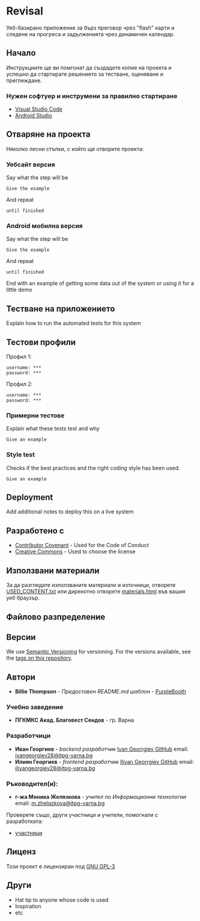 # Revisal

Уеб-базирано приложение за бърз преговор чрез "flash" карти и следене 
на прогреса и задълженията чрез динамичен календар.

## Начало


Инструкциите ще ви помгонат да създадете копие на проекта и успешно да стартирате решението за тестване, оценяване и преглеждане.

### Нужен софтуер и инструмени за правилно стартиране

- [Visual Studio Code](https://code.visualstudio.com/download) 
- [Android Studio](https://developer.android.com/studio)

## Отваряне на проекта

Няколко лесни стъпки, с който ще отворите проекта: 

### Уебсайт версия

Say what the step will be

    Give the example

And repeat

    until finished

### Android мобилна версия

Say what the step will be

    Give the example

And repeat

    until finished

End with an example of getting some data out of the system or using it
for a little demo




## Тестване на приложението

Explain how to run the automated tests for this system

## Тестови профили

Профил 1:

    username: ***
    password: ***

Профил 2:

    username: ***
    password: ***

### Примерни тестове

Explain what these tests test and why

    Give an example



### Style test

Checks if the best practices and the right coding style has been used.

    Give an example



## Deployment

Add additional notes to deploy this on a live system



## Разработено с 

  - [Contributor Covenant](https://www.contributor-covenant.org/) - Used
    for the Code of Conduct
  - [Creative Commons](https://creativecommons.org/) - Used to choose
    the license



## Използвани материали

За да разгледате използваните материали и източници, отворете [USED_CONTENT.txt](USED_CONTENT.txt)
или дирекотно отворете [materials.html](MATERIALS.html) във вашия уеб браузър.

## Файлово разпределение





## Версии

We use [Semantic Versioning](http://semver.org/) for versioning. For the versions
available, see the [tags on this
repository](https://github.com/PurpleBooth/a-good-readme-template/tags).



## Автори

  - **Billie Thompson** - *Предоставен README.md шаблон* -
    [PurpleBooth](https://github.com/PurpleBooth)

### Учебно заведение
  - **ПГКМКС Акад. Благовест Сендов** - гр. Варна

### Разработчици
  - **Иван Георгиев** - *backend разработчик*
    [Ivan Georrgiev GitHub]([https://github.com/IliyanGeorgiev87](https://github.com/i-georgiev28))
    email: ivangeorgiev28@itpg-varna.bg
  - **Илиян Георгиев** - *frontend разработчик*
    [Iliyan Georrgiev GitHub](https://github.com/IliyanGeorgiev87)
    email: iliyangeorgiev28@itpg-varna.bg
    

### Ръководител(и):
  - **г-жа Моника Желязкова** - *учител по Информационни технологии*
    email: m.zhelqzkova@itpg-varna.bg

Проверете също, други участници и учители, помогнали с разработката:
 - [участници](https://github.com/PurpleBooth/a-good-readme-template/contributors)



## Лиценз

Този проект е лицензиран под [GNU GPL-3](LICENSE.md)



## Други

  - Hat tip to anyone whose code is used
  - Inspiration
  - etc

